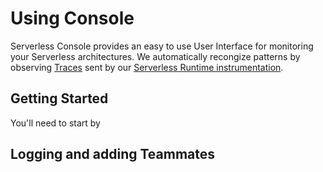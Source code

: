 <!--
title: Using Serveless Console
menuText: Using Serveless Console
description: A guide to using Serverless Console UI
menuOrder: 1
-->

# Using Console
Serverless Console provides an easy to use User Interface for 
monitoring your Serverless architectures. We automatically
recongize patterns by observing [Traces](traces.md) sent by our
[Serverless Runtime instrumentation](concepts/index.md).

## Getting Started
You'll need to start by 

## Logging and adding Teammates

